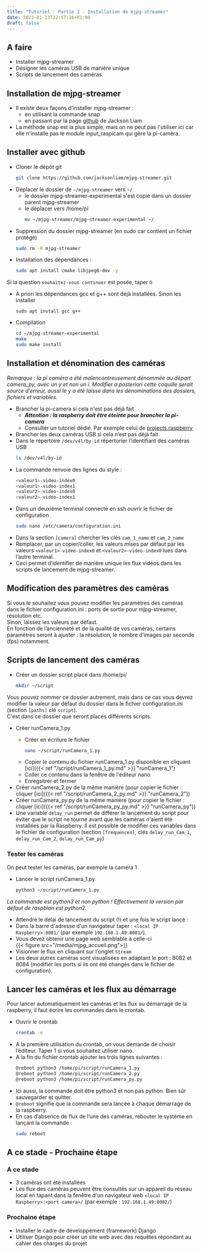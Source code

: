 ```yaml
---
title: "Tutoriel : Partie 2 - Installation de mjpg-streamer"
date: 2021-01-23T22:57:16+01:00
draft: false
---
```


## A faire
- Installer mjpg-streamer
- Désigner les caméras USB de manière unique
- Scripts de lancement des caméras
## Installation de mjpg-streamer
- Il existe deux façons d’installer mjpg-streamer :
  - en utilisant la commande snap
  - en passant par la page [github](https://github.com/jacksonliam/mjpg-streamer) de Jackson Liam  
- La méthode snap est la plus simple, mais on ne peut pas l'utiliser ici car elle n'installe pas le module input_raspicam qui gère la pi-caméra.
## Installer avec github
- Cloner le dépôt git
    ```sh
    git clone https://github.com/jacksonliam/mjpg-streamer.git
    ```
- Déplacer le dossier de `~/mjpg-streamer` vers `~/`
  - le dossier mjpg-streamer-experimental s'est copié dans un dossier parent mjpg-streamer
  - le déplacer vers /home/pi
    ```sh
    mv ~/mjpg-streamer/mjpg-streamer-experimental ~/
    ```
- Suppression du dossier mjpg-streamer (en sudo car contient un fichier protégé)
    ```sh
    sudo rm -R mjpg-streamer
    ```
- Installation des dépendances :
    ```sh
    sudo apt install cmake libjpeg8-dev -y
    ```
Si la question `souhaitez-vous continuer` est posée, taper `O`  
- A priori les dépendances gcc et g++ sont déjà installées. Sinon les installer
    ```
    sudo apt install gcc g++
    ```
- Compilation
    ```sh
    cd ~/mjpg-streamer-experimental
    make
    sudo make install
    ```
## Installation et dénomination des caméras
*Remarque : la pi caméra a été malencontreusement dénommée au départ camera_py, avec un y et non un i. Modifier a posteriori cette coquille serait source d’erreur, aussi le y a été laissé dans les dénominations des dossiers, fichiers et variables.*
- Brancher la pi-camera si cela n'est pas déjà fait 
  - ***Attention : la raspberry doit être éteinte pour brancher la pi-camera***
  - Consulter un tutoriel dédié. Par exemple celui de [projects.raspberry](https://projects.raspberrypi.org/en/projects/getting-started-with-picamera/1)
- Brancher les deux caméras USB si cela n’est pas déjà fait.
- Dans le répertoire `/dev/v4l/by-id` répertorier l’identifiant des caméras USB
    ```sh
    ls /dev/v4l/by-id
    ```
- La commande renvoie des lignes du style : 
    ```sh
    <valeur1>-video-index0
    <valeur1>-video-index1
    <valeur2>-video-index0
    <valeur2>-video-index1 
    ```
- Dans un deuxième terminal connecté en ssh ouvrir le fichier de configuration
    ```sh
    sudo nano /etc/camera/configuration.ini
    ```
- Dans la section `[camera]` chercher les clés `cam_1_name` et `cam_2_name`
- Remplacer, par un copier/coller, les valeurs mises par défaut par les valeurs `<valeur1>-video-index0` et `<valeur2>-video-index0` lues dans l’autre terminal.
- Ceci permet d’identifier de manière unique les flux vidéos dans les scripts de lancement de mjpg-streamer.
## Modification des paramètres des caméras
Si vous le souhaitez vous pouvez modifier les paramètres des caméras dans le fichier configuration.ini : ports de sortie pour mjpg-streamer, résolution etc.  
Sinon, laissez les valeurs par défaut.  
En fonction de l’ancienneté et de la qualité de vos caméras, certains paramètres seront à ajuster : la résolution, le nombre d’images par seconde (fps) notamment.
## Scripts de lancement des caméras
- Créer un dossier script placé dans /home/pi/
    ```sh
    mkdir ~/script
    ```
Vous pouvez nommer ce dossier autrement, mais dans ce cas vous devrez modifier la valeur par défaut du dossier dans le fichier configuration.ini (section `[paths]` clé `script`).  
C'est dans ce dossier que seront placés différents scripts.
- Créer runCamera_1<span0></span>.py
  - Créer en écriture le fichier
    ```sh
    nano ~/script/runCamera_1.py
    ```
  - Copier le contenu du fichier runCamera_1<span></span>.py disponible en cliquant [ici]({{< ref "/script/runCamera_1_py.md" >}} "runCamera_1")
  - Coller ce contenu dans la fenêtre de l'éditeur nano
  - Enregsitrer et fermer
- Créer runCamera_2<span></span>.py de la même manière (pour copier le fichier : cliquer [ici]({{< ref "/script/runCamera_2_py.md" >}} "runCamera_2"))
- Créer runCamera_py<span></span>.py de la même manière (pour copier le fichier : cliquer [ici]({{< ref "/script/runCamera_py_py.md" >}} "runCamera_py"))
- Une variable `delay_run` permet de différer le lancement du script pour éviter que le script ne tourne avant que les caméras n'aient été installées par la Raspberry. Il est possible de modifier ces variables dans le fichier de configuration (section `[frequences]`, clés `delay_run_Cam_1`, `delay_run_Cam_2`, `delay_run_Cam_py`)
### Tester les caméras
On peut tester les caméras, par exemple la caméra 1  
- Lancer le script runCamera_1.py
    ```sh
    python3 ~/script/runCamera_1.py
    ```
*La commande est python3 et non python ! Effectivement la version par défaut de raspbian est python2.*
- Attendre le délai de lancement du script (!) et une fois le script lancé :
- Dans la barre d'adresse d'un navigateur taper : `<local IP Raspberry>:8081/` (par exemple `192.168.1.49:8081/`).
- Vous devez obtenir une page web semblable à celle-ci  
{{< figure src="/media/mjpg_accueil.png">}}
- Visionner le flux en cliquant sur l'onglet `Stream`
- Les deux autres caméras sont visualisées en adaptant le port : 8082 et 8084 (modifier les ports si ils ont été changés dans le fichier de configuration).
## Lancer les caméras et les flux au démarrage
Pour lancer automatiquement les caméras et les flux au démarrage de la raspberry, il faut écrire les commandes dans le crontab.  
- Ouvrir le crontab
    ```sh
    crontab -e
    ```
- A la première utilisation du crontab, on vous demande de choisir l’éditeur. Taper 1 si vous souhaitez utiliser nano.  
- A la fin du fichier crontab ajouter les trois lignes suivantes :
    ```sh
    @reboot python3 /home/pi/script/runCamera_1.py
    @reboot python3 /home/pi/script/runCamera_2.py
    @reboot python3 /home/pi/script/runCamera_py.py
    ```
- Ici aussi, la commande doit être python3 et non pas python. Bien sûr sauvegarder et quitter.
- `@reboot` signifie que la commande sera lancée à chaque démarrage de la raspberry.
- En cas d’absence de flux de l’une des caméras, rebouter le système en lançant la commande : 
    ```sh
    sudo reboot
    ```
## A ce stade - Prochaine étape
### A ce stade
- 3 caméras ont été installées
- Les flux des caméras peuvent être consultés sur un appareil du réseau local en tapant dans la fenêtre d'un navigateur web `<local IP Raspberry>:<port camera>/` (par exemple : `192.168.1.49:8082/`)
### Prochaine étape
- Installer le cadre de développement (framework) Django
- Utiliser Django pour créer un site web avec des requêtes répondant au cahier des charges du projet
